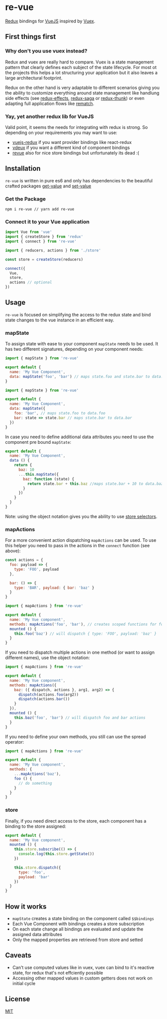 # re-vue
[Redux](https://github.com/reduxjs/redux) bindings for [VueJS](https://github.com/vuejs/vue) inspired by [Vuex](https://github.com/vuejs/vuex).

## First things first

### Why don't you use vuex instead?

Redux and vuex are really hard to compare. Vuex is a state management pattern that clearly defines each subject of the state lifecycle. For most ot the projects this helps a lot structuring your application but it also leaves a large architectural footprint.

Redux on the other hand is very adaptable to different scenarios giving you the ability to customize everything around state management like handlung side effects (see [redux-effects](https://github.com/redux-effects/redux-effects), [redux-saga](https://github.com/redux-saga/redux-saga) or [redux-thunk](https://github.com/reduxjs/redux-thunk)) or even adapting full application flows like [rematch](https://github.com/rematch/rematch).

### Yay, yet another redux lib for VueJS

Valid point, it seems the needs for integrating with redux is strong. So depending on your requirements you may want to use:

* [vuejs-redux](https://github.com/titouancreach/vuejs-redux) if you want provider bindings like react-redux
* [vdeux](https://gitlab.com/citygro/vdeux) if you want a different kind of component bindings
* [revue](https://yarnpkg.com/en/package/revue) also for nice store bindings but unfortunately its dead :(

## Installation

`re-vue` is written in pure es6 and only has dependencies to the beautiful crafted packages [get-value](https://github.com/jonschlinkert/get-value) and [set-value](https://github.com/jonschlinkert/set-value)

### Get the Package

```
npm i re-vue // yarn add re-vue
```

### Connect it to your Vue application

```javascript
import Vue from 'vue'
import { createStore } from 'redux'
import { connect } from 're-vue'

import { reducers, actions } from './store'

const store = createStore(reducers)

connect({
  Vue,
  store,
  actions // optional
})
```

## Usage

`re-vue` is focused on simplifying the access to the redux state and bind state changes to the vue instance in an efficient way. 

### mapState

To assign state with ease to your component `mapState` needs to be used. It has two different signatures, depending on your component needs:

```javascript
import { mapState } from 're-vue'

export default {
  name: 'My Vue Component',
  data: mapState('foo', 'bar') // maps state.foo and state.bar to data.foo and data.bar
}
```

```javascript
import { mapState } from 're-vue'

export default {
  name: 'My Vue Component',
  data: mapState({
    foo: 'bar', // maps state.foo to data.foo
    bar: state => state.bar // maps state.bar to data.bar
  }) 
}
```

In case you need to define additional data attributes you need to use the component pre bound `mapState`:

```javascript
export default {
  name: 'My Vue Component',
  data () {
    return {
      baz: 10
      ...this.mapState({
        baz: function (state) {
          return state.bar + this.baz //maps state.bar + 10 to data.baz
        }
      })
    }
  }
}
```

Note: using the object notation gives you the ability to use [store selectors](https://github.com/reduxjs/redux/blob/b3f1c1699293ee7d0f185c24ea45957ff865bfca/examples/shopping-cart/reducers/index.js#L10-L37).

### mapActions

For a more convenient action dispatching `mapActions` can be used. To use this helper you need to pass in the actions in the `connect` function (see above):

```javascript
const actions = {
  foo: payload => {
    type: 'FOO', payload
  },

  bar: () => {
    type: 'BAR', payload: { bar: 'baz' }
  }
}
```

```javascript
import { mapActions } from 're-vue'

export default {
  name: 'My Vue component',
  methods: mapActions('foo', 'bar'), // creates scoped functions for foo and bar action
  mounted () {
    this.foo('baz') // will dispatch { type: 'FOO', payload: 'baz' }
  }
}
```

If you need to dispatch multiple actions in one method (or want to assign different names), use the object notation:

```javascript
import { mapActions } from 're-vue'

export default {
  name: 'My Vue component',
  methods: mapActions({
    baz: ({ dispatch, actions }, arg1, arg2) => {
      dispatch(actions.foo(arg2))
      dispatch(actions.bar())
    }
  }),
  mounted () {
    this.baz('foo', 'bar') // will dispatch foo and bar actions
  }
}
```

If you need to define your own methods, you still can use the spread operator:

```javascript
import { mapActions } from 're-vue'

export default {
  name: 'My Vue component',
  methods: {
    ...mapActions('baz'),
    foo () {
      // do something
    }
  }
}
```

### store

Finally, if you need direct access to the store, each component has a binding to the store assigned:

```javascript
export default {
  name: 'My Vue component',
  mounted () {
    this.store.subscribe(() => {
      console.log(this.store.getState())
    })

    this.store.dispatch({
      type: 'foo',
      payload: 'bar'
    })
  }
}
```

## How it works

* `mapState` creates a state binding on the component called `$$bindings`
* Each Vue Component with bindings creates a store subscription
* On each state change all bindings are evaluated and update the assigned data attributes
* Only the mapped properties are retrieved from store and setted

## Caveats

* Can't use computed values like in vuex, vuex can bind to it's reactive state, for redux that's not effciently possible
* Accessing other mapped values in custom getters does not work on initial cycle

## License

[MIT](http://opensource.org/licenses/MIT)
